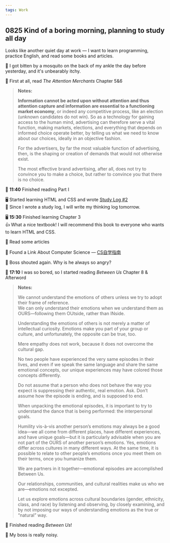 ```yaml
---
tags: Work
---
```


## 0825 Kind of a boring morning, planning to study all day

Looks like another quiet day at work — I want to learn programming, practice English, and read some books and articles.

🦟 I got bitten by a mosquito on the back of my ankle the day before yesterday, and it's unbearably itchy.

📖 First at all, read *The Attention Merchants* Chapter 5&6

>**Notes:**
>
>**Information cannot be acted upon without attention and thus attention capture and information are essential to a functioning market economy**, or indeed any competitive process, like an election (unknown candidates do not win).
>So as a technology for gaining access to the human mind, advertising can therefore serve a vital function, making markets, elections, and everything that depends on informed choice operate better,
>by telling us what we need to know about our choices, ideally in an objective fashion.
>
>For the advertisers, by far the most valuable function of advertising, then, is the shaping or creation of demands that would not otherwise exist.
>
>The most effective brand advertising, after all, does not try to convince you to make a choice, but rather to convince you that there is no choice.

📖 **11:40** Finished reading Part Ⅰ

🖥️ Started learning HTML and CSS and wrote [Study Log #2](https://sakae1222.github.io/2025/08/25/studylog.html)  
💭 Since I wrote a study log, I will write my thinking log tomorrow.

🖥️ **15:30** Finished learning Chapter 3  
👍 What a nice textbook! I will recommend this book to everyone who wants to learn HTML and CSS.

📰 Read some articles 

🔗 Found a Link About Computer Science — [CS自学指南](https://csdiy.wiki/)

🤮 Boss shouted again. Why is he always so angry?

📖 **17:10** I was so bored, so I started reading *Between Us* Chapter 8 & Afterword

>**Notes:**
>
>We cannot understand the emotions of others unless we try to adopt their frame of reference.  
>We can only understand their emotions when we understand them as OURS—following them OUtside, rather than INside.
>
>Understanding the emotions of others is not merely a matter of intellectual curiosity.
>Emotions make you part of your group or culture, and unfortunately, the opposite can be true, too.
>
>Mere empathy does not work, because it does not overcome the cultural gap.
>
>No two people have experienced the very same episodes in their lives, and even if we speak the same language and share the same emotional concepts, our unique experiences may have colored those concepts differently.
>
>Do not assume that a person who does not behave the way you expect is suppressing their authentic, real emotion. Ask. Don’t assume how the episode is ending, and is supposed to end.
>
>When unpacking the emotional episodes, it is important to try to understand the dance that is being performed: the interpersonal goals.
>
>Humility vis-à-vis another person’s emotions may always be a good idea—we all come from different places, have different experiences, and have unique goals—but it is particularly advisable when you are not part of the OURS of another person’s emotions.
>Yes, emotions differ across cultures in many different ways. At the same time, it is possible to relate to other people’s emotions once you meet them on their terms, once you humanize them.
>
>We are partners in it together—emotional episodes are accomplished Between Us.
>
>Our relationships, communities, and cultural realities make us who we are—emotions not excepted.
>
>Let us explore emotions across cultural boundaries (gender, ethnicity, class, and race) by listening and observing, by closely examining, and by not imposing our ways of understanding emotions as the true or “natural” way.

📖 Finished reading *Between Us*!

🤮 My boss is really noisy.

